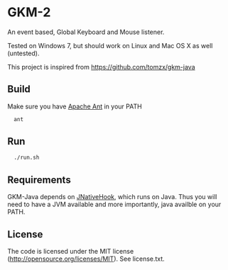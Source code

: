 # GKM-2
An event based, Global Keyboard and Mouse listener.

Tested on Windows 7, but should work on Linux and Mac OS X as well (untested).

This project is inspired from https://github.com/tomzx/gkm-java

## Build

Make sure you have [Apache Ant](http://ant.apache.org/) in your PATH

```bash
  ant
```

## Run

```bash
  ./run.sh
```

## Requirements
GKM-Java depends on [JNativeHook](https://code.google.com/p/jnativehook/), which runs on Java. Thus you will need to have a JVM available and more importantly, java availble on your PATH.

## License
The code is licensed under the MIT license (http://opensource.org/licenses/MIT). See license.txt.
